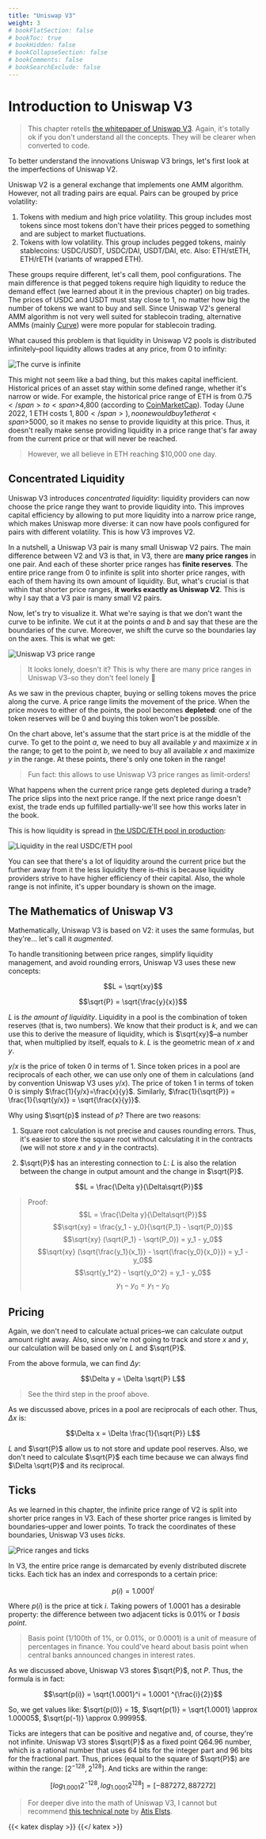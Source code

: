 ```yaml
---
title: "Uniswap V3"
weight: 3
# bookFlatSection: false
# bookToc: true
# bookHidden: false
# bookCollapseSection: false
# bookComments: false
# bookSearchExclude: false
---
```


# Introduction to Uniswap V3

> This chapter retells [the whitepaper of Uniswap V3](https://uniswap.org/whitepaper-v3.pdf). Again, it's totally ok if
you don't understand all the concepts. They will be clearer when converted to code.

To better understand the innovations Uniswap V3 brings, let's first look at the imperfections of Uniswap V2.

Uniswap V2 is a general exchange that implements one AMM algorithm. However, not all trading pairs are equal.
Pairs can be grouped by price volatility:

1. Tokens with medium and high price volatility. This group includes most tokens since most tokens don't have their
prices pegged to something and are subject to market fluctuations.
1. Tokens with low volatility. This group includes pegged tokens, mainly stablecoins: USDC/USDT, USDC/DAI, USDT/DAI, etc.
Also: ETH/stETH, ETH/rETH (variants of wrapped ETH).

These groups require different, let's call them, pool configurations. The main difference is that pegged tokens require
high liquidity to reduce the demand effect (we learned about it in the previous chapter) on big trades. The prices of
USDC and USDT must stay close to 1, no matter how big the number of tokens we want to buy and sell. Since Uniswap V2's
general AMM algorithm is not very well suited for stablecoin trading, alternative AMMs (mainly [Curve](https://curve.fi))
were more popular for stablecoin trading.

What caused this problem is that liquidity in Uniswap V2 pools is distributed infinitely–pool liquidity allows trades at
any price, from 0 to infinity:

![The curve is infinite](/images/milestone_0/curve_infinite.png)

This might not seem like a bad thing, but this makes capital inefficient. Historical prices of an asset stay within
some defined range, whether it's narrow or wide. For example, the historical price range of ETH is from <span>$0.75</span>
to <span>$4,800</span> (according to [CoinMarketCap](https://coinmarketcap.com/currencies/ethereum/)). Today (June 2022,
 1 ETH costs <span>$1,800</span>), no one would buy 1 ether at <span>$5000</span>, so it makes no sense to provide
liquidity at this price. Thus, it doesn't really make sense providing liquidity in a price range that's far away from the
current price or that will never be reached.

> However, we all believe in ETH reaching $10,000 one day.

## Concentrated Liquidity

Uniswap V3 introduces *concentrated liquidity*: liquidity providers can now choose the price range they want to provide
liquidity into. This improves capital efficiency by allowing to put more liquidity into a narrow price range, which makes
Uniswap more diverse: it can now have pools configured for pairs with different volatility. This is how V3 improves V2.

In a nutshell, a Uniswap V3 pair is many small Uniswap V2 pairs. The main difference between V2 and V3 is that, in V3,
there are **many price ranges** in one pair. And each of these shorter price ranges has **finite reserves**. The entire
price range from 0 to infinite is split into shorter price ranges, with each of them having its own amount of
liquidity. But, what's crucial is that within that shorter price ranges, **it works exactly as Uniswap V2**. This is why
I say that a V3 pair is many small V2 pairs.

Now, let's try to visualize it. What we're saying is that we don't want the curve to be infinite. We cut it at the points
$a$ and $b$ and say that these are the boundaries of the curve. Moreover, we shift the curve so the boundaries lay on
the axes. This is what we get:

![Uniswap V3 price range](/images/milestone_0/curve_finite.png)

> It looks lonely, doesn't it? This is why there are many price ranges in Uniswap V3–so they don't feel lonely 🙂

As we saw in the previous chapter, buying or selling tokens moves the price along the curve. A price range limits the
movement of the price. When the price moves to either of the points, the pool becomes **depleted**: one of the token
reserves will be 0 and buying this token won't be possible.

On the chart above, let's assume that the start price is at the middle of the curve. To get to the point $a$, we need to
buy all available $y$ and maximize $x$ in the range; to get to the point $b$, we need to buy all available $x$ and
maximize $y$ in the range. At these points, there's only one token in the range!

> Fun fact: this allows to use Uniswap V3 price ranges as limit-orders!

What happens when the current price range gets depleted during a trade? The price slips into the next price range. If the
next price range doesn't exist, the trade ends up fulfilled partially-we'll see how this works later in the book.

This is how liquidity is spread in [the USDC/ETH pool in production](https://info.uniswap.org/#/pools/0x8ad599c3a0ff1de082011efddc58f1908eb6e6d8):

![Liquidity in the real USDC/ETH pool](/images/milestone_0/usdceth_liquidity.png)

You can see that there's a lot of liquidity around the current price but the further away from it the less liquidity
there is–this is because liquidity providers strive to have higher efficiency of their capital. Also, the whole range is
not infinite, it's upper boundary is shown on the image.

## The Mathematics of Uniswap V3

Mathematically, Uniswap V3 is based on V2: it uses the same formulas, but they're... let's call it *augmented*.

To handle transitioning between price ranges, simplify liquidity management, and avoid rounding errors, Uniswap V3 uses
these new concepts:

$$L = \sqrt{xy}$$

$$\sqrt{P} = \sqrt{\frac{y}{x}}$$

$L$ is *the amount of liquidity*. Liquidity in a pool is the combination of token reserves (that is,
two numbers). We know that their product is $k$, and we can use this to derive the measure of liquidity, which is
$\sqrt{xy}$–a number that, when multiplied by itself, equals to $k$. $L$ is the geometric mean of $x$ and $y$.

$y/x$ is the price of token 0 in terms of 1. Since token prices in a pool are reciprocals of each other, we can use only
one of them in calculations (and by convention Uniswap V3 uses $y/x$). The price of token 1 in terms of token 0 is simply 
$\frac{1}{y/x}=\frac{x}{y}$. Similarly, $\frac{1}{\sqrt{P}} = \frac{1}{\sqrt{y/x}} = \sqrt{\frac{x}{y}}$.

Why using $\sqrt{p}$ instead of $p$? There are two reasons:

1. Square root calculation is not precise and causes rounding errors. Thus, it's easier to store the square root without
calculating it in the contracts (we will not store $x$ and $y$ in the contracts).
1. $\sqrt{P}$ has an interesting connection to $L$: $L$ is also the relation between the change in output amount and 
the change in $\sqrt{P}$.

    $$L = \frac{\Delta y}{\Delta\sqrt{P}}$$

> Proof:
$$L = \frac{\Delta y}{\Delta\sqrt{P}}$$
$$\sqrt{xy} = \frac{y_1 - y_0}{\sqrt{P_1} - \sqrt{P_0}}$$
$$\sqrt{xy} (\sqrt{P_1} - \sqrt{P_0}) = y_1 - y_0$$
$$\sqrt{xy} (\sqrt{\frac{y_1}{x_1}} - \sqrt{\frac{y_0}{x_0}}) = y_1 - y_0$$
$$\sqrt{y_1^2} - \sqrt{y_0^2} = y_1 - y_0$$
$$y_1 - y_0 = y_1 - y_0$$

## Pricing

Again, we don't need to calculate actual prices–we can calculate output amount right away. Also, since we're not going
to track and store $x$ and $y$, our calculation will be based only on $L$ and $\sqrt{P}$.

From the above formula, we can find $\Delta y$:

$$\Delta y = \Delta \sqrt{P} L$$

> See the third step in the proof above.

As we discussed above, prices in a pool are reciprocals of each other. Thus, $\Delta x$ is:

$$\Delta x = \Delta \frac{1}{\sqrt{P}} L$$

$L$ and $\sqrt{P}$ allow us to not store and update pool reserves. Also, we don't need to calculate $\sqrt{P}$ each time
because we can always find $\Delta \sqrt{P}$ and its reciprocal.

## Ticks

As we learned in this chapter, the infinite price range of V2 is split into shorter price ranges in V3. Each of these
shorter price ranges is limited by boundaries–upper and lower points. To track the coordinates of these boundaries,
Uniswap V3 uses *ticks*.

![Price ranges and ticks](/images/milestone_0/ticks_and_ranges.png)

In V3, the entire price range is demarcated by evenly distributed discrete ticks. Each tick has an index and corresponds
to a certain price:

$$p(i) = 1.0001^i$$

Where $p(i)$ is the price at tick $i$. Taking powers of 1.0001 has a desirable property: the difference between two
adjacent ticks is 0.01% or *1 basis point*.

> Basis point (1/100th of 1%, or 0.01%, or 0.0001) is a unit of measure of percentages in finance. You could've heard about
basis point when central banks announced changes in interest rates.

As we discussed above, Uniswap V3 stores $\sqrt{P}$, not $P$. Thus, the formula is in fact:

$$\sqrt{p(i)} = \sqrt{1.0001}^i = 1.0001 ^{\frac{i}{2}}$$

So, we get values like: $\sqrt{p(0)} = 1$, $\sqrt{p(1)} = \sqrt{1.0001} \approx 1.00005$, $\sqrt{p(-1)} \approx 0.99995$.

Ticks are integers that can be positive and negative and, of course, they're not infinite. Uniswap V3 stores $\sqrt{P}$
as a fixed point Q64.96 number, which is a rational number that uses 64 bits for the integer part and 96 bits for the
fractional part. Thus, prices (equal to the square of $\sqrt{P}$) are within the range: $[2^{-128}, 2^{128}]$. And ticks are within the range:

$$[log_{1.0001}2^{-128}, log_{1.0001}{2^{128}}] = [-887272, 887272]$$

> For deeper dive into the math of Uniswap V3, I cannot but recommend [this technical note](https://atiselsts.github.io/pdfs/uniswap-v3-liquidity-math.pdf)
by [Atis Elsts](https://twitter.com/atiselsts).

{{< katex display >}} {{</ katex >}}